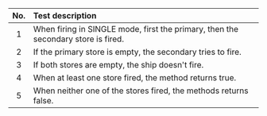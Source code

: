 | No. | Test description |
|:----------:|:-------------|
| 1 | When firing in SINGLE mode, first the primary, then the secondary store is fired. |
| 2 | If the primary store is empty, the secondary tries to fire. |
| 3 | If both stores are empty, the ship doesn't fire. |
| 4 | When at least one store fired, the method returns true. |
| 5 | When neither one of the stores fired, the methods returns false. |
